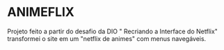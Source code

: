 # ANIMEFLIX
Projeto feito a partir do desafio da DIO " Recriando a Interface do Netflix" transformei o site em um "netflix de animes" com menus navegáveis.
